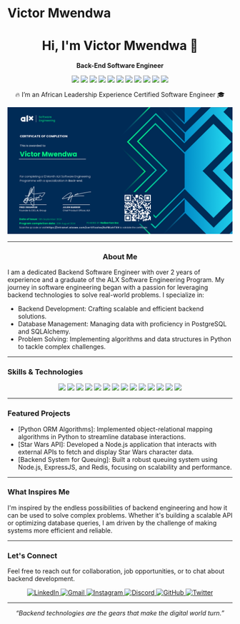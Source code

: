 # Victor Mwendwa

<h1 align="center">Hi, I'm Victor Mwendwa 👋</h1>

<p align="center">
    <strong>Back-End Software Engineer</strong>
</p>

<p align="center">
    <img src="https://img.shields.io/badge/-Python-3776AB?logo=python&logoColor=white&style=flat-square"/>
    <img src="https://img.shields.io/badge/-C-00599C?logo=c&logoColor=white&style=flat-square"/>
    <img src="https://img.shields.io/badge/-JavaScript-F7DF1E?logo=javascript&logoColor=black&style=flat-square"/>
    <img src="https://img.shields.io/badge/-Flask-000000?logo=flask&logoColor=white&style=flat-square"/>
    <img src="https://img.shields.io/badge/-Django-092E20?logo=django&logoColor=white&style=flat-square"/>
    <img src="https://img.shields.io/badge/-PostgreSQL-336791?logo=postgresql&logoColor=white&style=flat-square"/>
    <img src="https://img.shields.io/badge/-Node.js-339933?logo=nodedotjs&logoColor=white&style=flat-square"/>
    <img src="https://img.shields.io/badge/-Docker-2496ED?logo=docker&logoColor=white&style=flat-square"/>
    <img src="https://img.shields.io/badge/-AWS-232F3E?logo=amazonaws&logoColor=white&style=flat-square"/>
    <img src="https://img.shields.io/badge/-HTML5-E34F26?logo=html5&logoColor=white&style=flat-square"/>
    <img src="https://img.shields.io/badge/-GitHub-181717?logo=github&logoColor=white&style=flat-square"/>
</p>


<p align="center">
    🔥 I’m an African Leadership Experience Certified Software Engineer 🎓
</p>  
<img src="https://github.com/Victorxxiv/Victor-Mwendwa/raw/main/My_Certificates/Certificate-victor-mwendwa.png" alt="ALX SE Certificate" width="800" height="auto"/>

______________________________________________________________________

<h3 style="text-align: center;">About Me</h3>

I am a dedicated Backend Software Engineer with over 2 years of experience and a graduate of the ALX Software Engineering Program. My journey in software engineering began with a passion for leveraging backend technologies to solve real-world problems. I specialize in:

- Backend Development: Crafting scalable and efficient backend solutions.
- Database Management: Managing data with proficiency in PostgreSQL and SQLAlchemy.
- Problem Solving: Implementing algorithms and data structures in Python to tackle complex challenges.

______________________________________________________________________

### Skills & Technologies

<p align="center">
    <img src="https://img.shields.io/badge/-Python-3776AB?logo=python&logoColor=white&style=flat-square"/>
    <img src="https://img.shields.io/badge/-JavaScript-F7DF1E?logo=javascript&logoColor=black&style=flat-square"/>
    <img src="https://img.shields.io/badge/-Flask-000000?logo=flask&logoColor=white&style=flat-square"/>
    <img src="https://img.shields.io/badge/-Django-092E20?logo=django&logoColor=white&style=flat-square"/>
    <img src="https://img.shields.io/badge/-Node.js-339933?logo=nodedotjs&logoColor=white&style=flat-square"/>
    <img src="https://img.shields.io/badge/-PostgreSQL-336791?logo=postgresql&logoColor=white&style=flat-square"/>
    <img src="https://img.shields.io/badge/-Git-181717?logo=git&logoColor=white&style=flat-square"/>
    <img src="https://img.shields.io/badge/-GitHub-181717?logo=github&logoColor=white&style=flat-square"/>
    <img src="https://img.shields.io/badge/-Redis-DC382D?logo=redis&logoColor=white&style=flat-square"/>
    <img src="https://img.shields.io/badge/-REST%20APIs-0088CC?logo=api&logoColor=white&style=flat-square"/>
    <img src="https://img.shields.io/badge/-Docker-2496ED?logo=docker&logoColor=white&style=flat-square"/>
    <img src="https://img.shields.io/badge/-AWS-232F3E?logo=amazonaws&logoColor=white&style=flat-square"/>
    <img src="https://img.shields.io/badge/-HTML5-E34F26?logo=html5&logoColor=white&style=flat-square"/>
    <img src="https://img.shields.io/badge/-C-00599C?logo=c&logoColor=white&style=flat-square"/>
</p>

______________________________________________________________________

### Featured Projects

- [Python ORM Algorithms]: Implemented object-relational mapping algorithms in Python to streamline database interactions.
- [Star Wars API]: Developed a Node.js application that interacts with external APIs to fetch and display Star Wars character data.
- [Backend System for Queuing]: Built a robust queuing system using Node.js, ExpressJS, and Redis, focusing on scalability and performance.

______________________________________________________________________

### What Inspires Me

I'm inspired by the endless possibilities of backend engineering and how it can be used to solve complex problems. Whether it's building a scalable API or optimizing database queries, I am driven by the challenge of making systems more efficient and reliable.

______________________________________________________________________

### Let's Connect

Feel free to reach out for collaboration, job opportunities, or to chat about backend development.

<p align="center">
    <a href="https://www.linkedin.com/in/victor-mwendwa-283577202/" target="_blank">
        <img src="https://img.shields.io/badge/-LinkedIn-0A66C2?logo=linkedin&logoColor=white&style=flat-square" alt="LinkedIn">
    </a>
    <a href="mailto:victormwendwa804@gmail.com" target="_blank">
        <img src="https://img.shields.io/badge/-Gmail-D14836?logo=gmail&logoColor=white&style=flat-square" alt="Gmail">
    </a>
    <a href="https://www.instagram.com/xxiv_victor/" target="_blank">
        <img src="https://img.shields.io/badge/-Instagram-E4405F?logo=instagram&logoColor=white&style=flat-square" alt="Instagram">
    </a>
    <a href="https://discord.com/channels/@me" target="_blank">
        <img src="https://img.shields.io/badge/-Discord-5865F2?logo=discord&logoColor=white&style=flat-square" alt="Discord">
    </a>
    <a href="https://github.com/Victorxxiv" target="_blank">
        <img src="https://img.shields.io/badge/-GitHub-181717?logo=github&logoColor=white&style=flat-square" alt="GitHub">
    </a>
    <a href="https://x.com/Xxiv_Victor" target="_blank">
        <img src="https://img.shields.io/badge/-Twitter-1DA1F2?logo=twitter&logoColor=white&style=flat-square" alt="Twitter">
    </a>
</p>

______________________________________________________________________

<p align="center">
    <em>“Backend technologies are the gears that make the digital world turn.”</em>
</p>